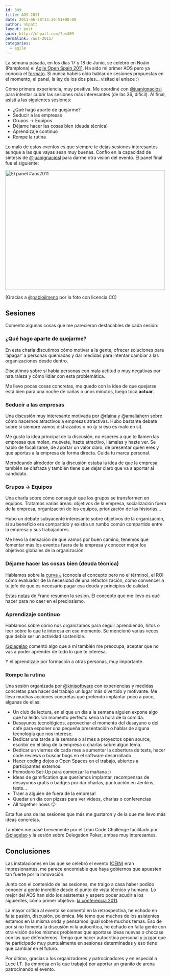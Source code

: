 ```yaml
---
id: 309
title: AOS 2011
date: 2011-06-28T14:20:51+00:00
author: nhpatt
layout: post
guid: http://nhpatt.com/?p=309
permalink: /aos-2011/
categories:
  - agile
---
```

La semana pasada, en los días 17 y 18 de Junio, se celebró en Noáin (Pamplona) el [Agile Open Spain 2011](http://aos2011.agile-spain.org/). Ha sido mi primer AOS pero ya conocía el [formato](http://www.proyectosagiles.org/que-es-open-space). Si nunca habéis oído hablar de sesiones propuestas en el momento, el panel, la ley de los dos pies&#8230; visitad el enlace :)

Cómo primera experiencia, muy positiva. Me coordiné con [@juanignaciosl](https://twitter.com/juanignaciosl) para intentar cubrir las sesiones más interesantes (de las 36, difícil). Al final, asistí a las siguientes sesiones:

  * ¿Qué hago aparte de quejarme?
  * Seducir a las empresas
  * Grupos -> Equipos
  * Déjame hacer las cosas bien (deuda técnica)
  * Aprendizaje continuo
  * Rompe la rutina

Lo malo de estos eventos es que siempre te dejas sesiones interesantes aunque a las que vayas sean muy buenas. Confío en la capacidad de síntesis de [@juanignaciosl](https://twitter.com/juanignaciosl) para darme otra visión del evento. El panel final fue el siguiente:

[<img src="http://farm4.static.flickr.com/3213/5848207898_44f64d1e89.jpg" alt="El panel #aos2011" width="500" height="375" />](http://www.flickr.com/photos/pablojimeno/5848207898/ "El panel #aos2011 por pablojimeno, en Flickr")

(Gracias a [@pablojimeno](https://twitter.com/) por la foto con licencia CC)



## Sesiones

Comento algunas cosas que me parecieron destacables de cada sesión:


### ¿Qué hago aparte de quejarme?

En esta charla discutimos cómo motivar a la gente, ofrecer soluciones para &#8216;apagar&#8217; a personas quemadas y dar medidas para intentar cambiar a las organizaciones desde dentro.

Discutimos sobre si había personas con mala actitud o muy negativas por naturaleza y cómo lidiar con esta problemática.

Me llevo pocas cosas concretas, me quedo con la idea de que quejarse está bien para una noche de cañas o unos minutos, luego toca **actuar**.

### Seducir a las empresas

Una discusión muy interesante motivada por [@rlaina](https://twitter.com/rlaina) y [@amaliahern](https://twitter.com/amaliahern) sobre cómo hacernos atractivos a empresas atractivas. Hubo bastante debate sobre si siempre vamos disfrazados o no (y si eso es malo en sí).

Me gusto la idea principal de la discusión, no esperes a que te llamen las empresas que molan, muévete, hazte atractivo, llámalas y hazte ver. Se hablo de focalizarse, de aportar un valor claro, de presentar quién eres y que aportas a la empresa de forma directa. Cuida tu marca personal.

Merodeando alrededor de la discusión estaba la idea de que la empresa también se disfraza y también tiene que dejar claro que va a aportar al candidato.

### Grupos -> Equipos

Una charla sobre cómo conseguir que los grupos se transformen en equipos. Tratamos varias áreas: objetivos de la empresa, socialización fuera de la empresa, organización de los equipos, priorización de las historias&#8230;

Hubo un debate subyacente interesante sobre objetivos de la organización, si su beneficio era compartido y existía un rumbo común compartido entre la empresa y sus trabajadores.

Me llevo la sensación de que vamos por buen camino, tenemos que fomentar más los eventos fuera de la empresa y conocer mejor los objetivos globales de la organización.

### Déjame hacer las cosas bien (deuda técnica)

Hablamos sobre la [curva J](http://en.wikipedia.org/wiki/J_curve) (conocía el concepto pero no el término), el ROI cómo evaluador de la necesidad de una refactorización, cómo convencer a tu jefe de que es necesario pagar esa deuda y principios de calidad.

Estas [notas](https://docs.google.com/document/d/1O3MaRBwVCx8l7vQtjnBwNUH8Ey6UaE3iMtGzxbiJuL8/edit?hl=en_US&pli=1#) de Franc resumen la sesión. El concepto que me llevo es qué hacer para no caer en el preciosismo.

### Aprendizaje continuo

Hablamos sobre cómo nos organizamos para seguir aprendiendo, hitos o leer sobre lo que te interesa en ese momento. Se mencionó varias veces que debía ser un actividad sostenible.

[@plagelao](https://twitter.com/plagelao) comentó algo que a mi también me preocupa, aceptar que no vas a poder aprender de todo lo que te interesa.

Y el aprendizaje por formación a otras personas, muy importante.

### Rompe la rutina


Una sesión organizada por [@kinisoftware](https://twitter.com/kinisoftware) con experiencias y medidas concretas para hacer del trabajo un lugar más divertido y motivante. Me llevo muchas acciones concretas que pretendo implantar poco a poco, algunas de ellas:

  * Un club de lectura, en el que un día a la semana alguien expone algo que ha leído. Un momento perfecto sería la hora de la comida.
  * Desayunos tecnológicos, aprovechar el momento del desayuno o del café para exponer una pequeña presentación o hablar de alguna tecnología que nos interese.
  * Dedicar una tarde a la semana o al mes a proyectos open source, escribir en el blog de la empresa o charlas sobre algún tema.
  * Dedicar un viernes de cada mes a aumentar la cobertura de tests, hacer code reviews o buscar bugs en el software desarrollado.
  * Hacer coding dojos o Open Spaces en el trabajo, abiertos a participantes externos.
  * Pomodoro Set-Up para comenzar la mañana :)
  * Ideas de gamification que queríamos implantar, recompensas de desayunos gratis o badges por dar charlas, puntuación en Jenkins, tests&#8230;
  * Traer a alguien de fuera de la empresa!
  * Quedar un día con pizzas para ver videos, charlas o conferencias
  * All together nows 😛

Esta fue una de las sesiones que más me gustaron y de la que me llevo más ideas concretas.

También me pasé brevemente por el Lean Code Challenge facilitado por [@plagelao](https://twitter.com/plagelao) y la sesión sobre Delegation Poker, ambas muy interesantes.


## Conclusiones

  Las instalaciones en las que se celebró el evento (<a href="http://www.cein.es/que-hacemos/locales-espacios-empres/viveros-de-empresas/vivero_agroalimentario_de_tudela_cat/esea2/">CEIN</a>) eran impresionantes, me parece encomiable que haya gobiernos que apuesten tan fuerte por la innovación.

  Junto con el contenido de las sesiones, me traigo a casa haber podido conocer a gente increíble desde el punto de vista técnico y humano. Lo mejor del AOS han sido los asistentes y espero poder acudir a los siguientes, cómo primer objetivo: <a href="http://conferencia2011.agile-spain.org/">la conferencia 2011</a>.

  La mayor crítica al evento se comentó en la retrospectiva, he echado en falta pasión, discusión, polémica. Me temo que muchos de los asistentes estamos en la misma onda y pensamos igual sobre muchos temas. Eso de por sí no fomenta la discusión ni la autocrítica, he echado en falta gente con otra visión de los mismos problemas que aportase ideas nuevas o chocase con las que defendemos. Tengo que hacer autocrítica personal y juzgar que he participado muy puntualmente en sesiones determinadas y eso tiene que cambiar en el futuro.


Por último, gracias a los organizadores y patrocinadores y en especial a Luce I.T. (la empresa en la que trabajo) por aportar un granito de arena patrocinando el evento.

